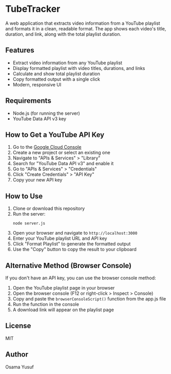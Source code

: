 # TubeTracker

A web application that extracts video information from a YouTube playlist and formats it in a clean, readable format. The app shows each video's title, duration, and link, along with the total playlist duration.

## Features

- Extract video information from any YouTube playlist
- Display formatted playlist with video titles, durations, and links
- Calculate and show total playlist duration
- Copy formatted output with a single click
- Modern, responsive UI

## Requirements

- Node.js (for running the server)
- YouTube Data API v3 key

## How to Get a YouTube API Key

1. Go to the [Google Cloud Console](https://console.cloud.google.com/)
2. Create a new project or select an existing one
3. Navigate to "APIs & Services" > "Library"
4. Search for "YouTube Data API v3" and enable it
5. Go to "APIs & Services" > "Credentials"
6. Click "Create Credentials" > "API Key"
7. Copy your new API key

## How to Use

1. Clone or download this repository
2. Run the server:
   ```
   node server.js
   ```
3. Open your browser and navigate to `http://localhost:3000`
4. Enter your YouTube playlist URL and API key
5. Click "Format Playlist" to generate the formatted output
6. Use the "Copy" button to copy the result to your clipboard

## Alternative Method (Browser Console)

If you don't have an API key, you can use the browser console method:

1. Open the YouTube playlist page in your browser
2. Open the browser console (F12 or right-click > Inspect > Console)
3. Copy and paste the `browserConsoleScript()` function from the app.js file
4. Run the function in the console
5. A download link will appear on the playlist page

## License
MIT

## Author
Osama Yusuf

